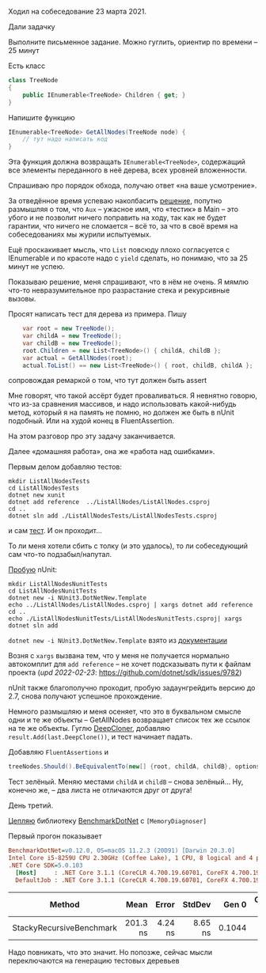 Ходил на собеседование 23 марта 2021.

Дали задачку 

Выполните письменное задание. Можно гуглить, ориентир по времени – 25 минут

Есть класс
```csharp
class TreeNode
{
    public IEnumerable<TreeNode> Children { get; }
}
```

Напишите функцию

```csharp
IEnumerable<TreeNode> GetAllNodes(TreeNode node) {
    // тут надо написать код
}
```

Эта функция должна возвращать `IEnumerable<TreeNode>`, содержащий все элементы переданного в неё дерева, всех уровней вложенности.

Спрашиваю про порядок обхода, получаю ответ «на ваше усмотрение».

За отведённое время успеваю наколбасить [решение](https://github.com/askazakov/job-interview-1/commit/b21c931d0e404a36ff660516442dbd8baf2ccd5e), попутно размышляя о том, что `Aux` – ужасное имя, что «тестик» в Main – это убого и не позволит ничего поправить на ходу, так как не будет гарантии, что ничего не сломается – всё то, за что в своё время на собеседованиях мы журили испытуемых.

Ещё проскакивает мысль, что `List` повсюду плохо согласуется с IEnumerable и по красоте надо с `yield` сделать, но понимаю, что за 25 минут не успею.

Показываю решение, меня спрашивают, что в нём не очень. Я мямлю что-то невразумительное про разрастание стека и рекурсивные вызовы.

Просят написать тест для дерева из примера. Пишу 
```csharp
    var root = new TreeNode();
    var childA = new TreeNode();
    var childB = new TreeNode();
    root.Children = new List<TreeNode>() { childA, childB };
    var actual = GetAllNodes(root);
    actual.ToList() == new List<TreeNode>() { root, childB, childA };
```
сопровождая ремаркой о том, что тут должен быть assert

Мне говорят, что такой ассёрт будет проваливаться.
Я невнятно говорю, что из-за сравнения массивов, и надо использовать какой-нибудь метод, который я на память не помню, но должен же быть в nUnit подобный. Или на худой конец в FluentAssertion.

На этом разговор про эту задачу заканчивается.

Далее «домашняя работа», она же «работа над ошибками».

Первым делом добавляю тестов:
```
mkdir ListAllNodesTests
cd ListAllNodesTests 
dotnet new xunit
dotnet add reference  ../ListAllNodes/ListAllNodes.csproj
cd ..
dotnet sln add ./ListAllNodesTests/ListAllNodesTests.csproj
```
и сам [тест](https://github.com/askazakov/job-interview-1/commit/5b424cfc0d9aec5536479c5daf17b27673631b9b). И он проходит...

То ли меня хотели сбить с толку (и это удалось), то ли собеседующий сам что-то подзабыл/напутал.

[Пробую](https://github.com/askazakov/job-interview-1/commit/68dc9a84f1dab62b858791d52abd26bb1bc1e9b7) nUnit:
```
mkdir ListAllNodesNunitTests
cd ListAllNodesNunitTests
dotnet new -i NUnit3.DotNetNew.Template
echo ../ListAllNodes/ListAllNodes.csproj | xargs dotnet add reference
cd ..
echo ./ListAllNodesNunitTests/ListAllNodesNunitTests.csproj| xargs dotnet sln add
```

`dotnet new -i NUnit3.DotNetNew.Template` взято из [документации](https://docs.nunit.org/articles/nunit/getting-started/dotnet-core-and-dotnet-standard.html#install-the-nunit-project-template)

Возня с `xargs` вызвана тем, что у меня не получается нормально автокомплит для 
`add reference` – не хочет подсказывать пути к файлам проекта
(_upd 2022-02-23_: https://github.com/dotnet/sdk/issues/9782)

nUnit также благополучно проходит, пробую задаунгрейдить версию до 2.7,
снова получают успешное прохождение.

Немного размышляю и меня осеняет, что это в буквальном смысле одни и те же объекты –
GetAllNodes возвращает список тех же ссылок на те же объекты.
Гуглю [DeepCloner](https://www.nuget.org/packages/DeepCloner/), добавляю `result.Add(last.DeepClone())`,
и тест начинает падать.

Добавляю `FluentAssertions` и
```c#
treeNodes.Should().BeEquivalentTo(new[] {root, childA, childB}, options => options.WithStrictOrdering());
```
Тест зелёный. Меняю местами `childA` и `childB` – снова зелёный...
Ну, конечно же, – два листа не отличаются друг от друга!


День третий.
 
[Цепляю](https://github.com/askazakov/job-interview-1/commit/4a8ae265793f9ecbc640ef4d3a62a98e2cb4dd1e) библиотеку
[BenchmarkDotNet](https://benchmarkdotnet.org/) с `[MemoryDiagnoser]`

Первый прогон показывает

``` ini
BenchmarkDotNet=v0.12.0, OS=macOS 11.2.3 (20D91) [Darwin 20.3.0]
Intel Core i5-8259U CPU 2.30GHz (Coffee Lake), 1 CPU, 8 logical and 4 physical cores
.NET Core SDK=5.0.103
  [Host]     : .NET Core 3.1.1 (CoreCLR 4.700.19.60701, CoreFX 4.700.19.60801), X64 RyuJIT
  DefaultJob : .NET Core 3.1.1 (CoreCLR 4.700.19.60701, CoreFX 4.700.19.60801), X64 RyuJIT
```
|                   Method |     Mean |   Error |  StdDev |  Gen 0 | Gen 1 | Gen 2 | Allocated |
|------------------------- |---------:|--------:|--------:|-------:|------:|------:|----------:|
| StackyRecursiveBenchmark | 201.3 ns | 4.24 ns | 8.65 ns | 0.1044 |     - |     - |     328 B |

Надо повникать, что это значит. Но попозже, сейчас мысли переключаются на генерацию тестовых деревьев